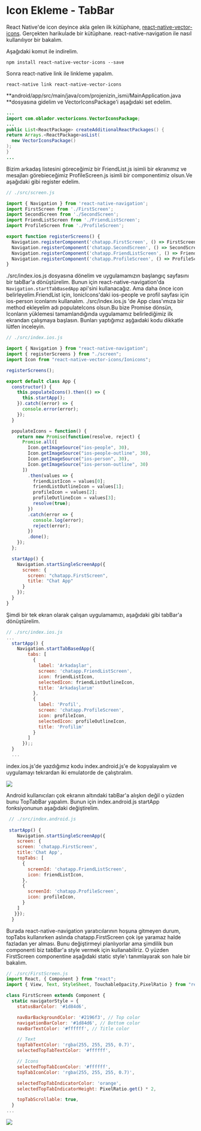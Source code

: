 # Icon Ekleme - TabBar

React Native'de icon deyince akla gelen ilk kütüphane, [react-native-vector-icons](https://github.com/oblador/react-native-vector-icons). Gerçekten harikulade bir kütüphane. react-native-navigation ile nasıl kullanılıyor bir bakalım.

Aşağıdaki komut ile indirelim.

```
npm install react-native-vector-icons --save
```

Sonra react-native link ile linkleme yapalım.

```
react-native link react-native-vector-icons
```

**android/app/src/main/java/com/projenizin\_ismi/MainApplication.java **dosyasına gidelim ve VectorIconsPackage'i aşağıdaki set edelim.

```java
...
import com.oblador.vectoricons.VectorIconsPackage;
...
public List<ReactPackage> createAdditionalReactPackages() {
return Arrays.<ReactPackage>asList(
  new VectorIconsPackage()
);
}
...
```

Bizim arkadaş listesini göreceğimiz bir FriendList.js isimli bir ekranımız ve mesajları görebieceğimiz ProfileScreen.js isimli bir componentimiz olsun.Ve aşağıdaki gibi register edelim.

```jsx
// ./src/screen.js

import { Navigation } from 'react-native-navigation';
import FirstScreen from './FirstScreen';
import SecondScreen from './SecondScreen';
import FriendListScreen from './FriendListScreen';
import ProfileScreen from './ProfileScreen';

export function registerScreens() {
  Navigation.registerComponent('chatapp.FirstScreen', () => FirstScreen);
  Navigation.registerComponent('chatapp.SecondScreen', () => SecondScreen);
  Navigation.registerComponent('chatapp.FriendListScreen', () => FriendListScreen);
  Navigation.registerComponent('chatapp.ProfileScreen', () => ProfileScreen);
}
```

./src/index.ios.js dosyasına dönelim ve uygulamamızın başlangıç sayfasını bir tabBar'a dönüştürelim. Bunun için react-native-navigation'da `Navigation.startTabBasedApp` api'sini kullanacağız. Ama daha önce icon belirleyelim.FriendList için, IonicIcons'daki ios-people ve profil sayfası için ios-person iconlarını kullanalım. ./src/index.ios.js 'de App class'ımıza bir method ekleyelim adı populateIcons olsun.Bu bize Promise dönsün, Iconların yüklemesi tamamlandığında uygulamamız belirlediğimiz ilk ekrandan çalışmaya başlasın. Bunları yaptığımız aşğaıdaki kodu dikkatle lütfen inceleyin.

```jsx
// ./src/index.ios.js

import { Navigation } from "react-native-navigation";
import { registerScreens } from "./screen";
import Icon from "react-native-vector-icons/Ionicons";

registerScreens();

export default class App {
  constructor() {
    this.populateIcons().then(() => {
      this.startApp();
    }).catch((error) => {
      console.error(error);
    });
  }

  populateIcons = function() {
    return new Promise(function(resolve, reject) {
      Promise.all([
        Icon.getImageSource("ios-people", 30),
        Icon.getImageSource("ios-people-outline", 30),
        Icon.getImageSource("ios-person", 30),
        Icon.getImageSource("ios-person-outline", 30)
      ])
        .then(values => {
          friendListIcon = values[0];
          friendListOutlineIcon = values[1];
          profileIcon = values[2];
          profileOutlineIcon = values[3];
          resolve(true);
        })
        .catch(error => {
          console.log(error);
          reject(error);
        })
        .done();
    });
  };

  startApp() {
    Navigation.startSingleScreenApp({
      screen: {
        screen: "chatapp.FirstScreen",
        title: "Chat App"
      }
    });
  }
}
```

Şimdi bir tek ekran olarak çalışan uygulamamızı, aşağıdaki gibi  tabBar'a dönüştürelim.

```jsx
// ./src/index.ios.js
...
  startApp() {
    Navigation.startTabBasedApp({
        tabs: [
          {
            label: 'Arkadaşlar',
            screen: 'chatapp.FriendListScreen',
            icon: friendListIcon,
            selectedIcon: friendListOutlineIcon,
            title: 'Arkadaşlarım'
          },
          {
            label: 'Profil',
            screen: 'chatapp.ProfileScreen',
            icon: profileIcon,
            selectedIcon: profileOutlineIcon,
            title: 'Profilim'
          }
        ]
      });;
  }
  ...
```

index.ios.js'de yazdığımız kodu index.android.js'e de kopyalayalım ve uygulamayı tekrardan iki emulatorde de çalıştıralım.

![](/assets/rnn-ios-9.gif)

Android kullanıcıları çok ekranın altındaki tabBar'a alışkın değil o yüzden bunu TopTabBar yapalım. Bunun için index.android.js startApp fonksiyonunun aşağıdaki değiştirelim.

```jsx
 // ./src/index.android.js
 
 startApp() {
    Navigation.startSingleScreenApp({
    screen: {
    screen: 'chatapp.FirstScreen',
    title:'Chat App',
    topTabs: [
      {
        screenId: 'chatapp.FriendListScreen',
        icon: friendListIcon,
      },
      {
        screenId: 'chatapp.ProfileScreen',
        icon: profileIcon,
      }
    ]
   }});
  }
```

Burada react-native-navigation yaratıcılarının hoşuna gitmeyen durum, topTabs kullanırken aslında chatapp.FirstScreen çok işe yaramaz halde fazladan yer alması. Bunu değiştirmeyi planlıyorlar ama şimdilik bun componenti biz tabBar'a style vermek için kullanabiliriz. O yüzden FirstScreen componentine aşağıdaki static style'ı tanımlayarak son hale bir bakalım.

```jsx
// ./src/FirstScreen.js
import React, { Component } from "react";
import { View, Text, StyleSheet, TouchableOpacity,PixelRatio } from "react-native";

class FirstScreen extends Component {
  static navigatorStyle = {
    statusBarColor: '#1d84d6',

    navBarBackgroundColor: '#2196f3', // Top color
    navigationBarColor: '#1d84d6', // Bottom color
    navBarTextColor: '#ffffff', // Title color

    // Text
    topTabTextColor: 'rgba(255, 255, 255, 0.7)',
    selectedTopTabTextColor: '#ffffff',

    // Icons
    selectedTopTabIconColor: '#ffffff',
    topTabIconColor: 'rgba(255, 255, 255, 0.7)',

    selectedTopTabIndicatorColor: 'orange',
    selectedTopTabIndicatorHeight: PixelRatio.get() * 2,

    topTabScrollable: true,
  }
...
```

![](/assets/rnn-ios-10.gif)

